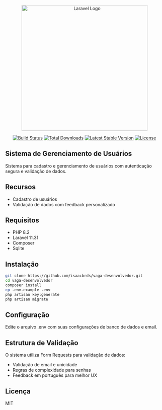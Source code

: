 <p align="center"><a href="https://laravel.com" target="_blank"><img src="https://raw.githubusercontent.com/laravel/art/master/logo-lockup/5%20SVG/2%20CMYK/1%20Full%20Color/laravel-logolockup-cmyk-red.svg" width="400" alt="Laravel Logo"></a></p>

<p align="center">
<a href="https://github.com/laravel/framework/actions"><img src="https://github.com/laravel/framework/workflows/tests/badge.svg" alt="Build Status"></a>
<a href="https://packagist.org/packages/laravel/framework"><img src="https://img.shields.io/packagist/dt/laravel/framework" alt="Total Downloads"></a>
<a href="https://packagist.org/packages/laravel/framework"><img src="https://img.shields.io/packagist/v/laravel/framework" alt="Latest Stable Version"></a>
<a href="https://packagist.org/packages/laravel/framework"><img src="https://img.shields.io/packagist/l/laravel/framework" alt="License"></a>
</p>

## Sistema de Gerenciamento de Usuários

Sistema para cadastro e gerenciamento de usuários com autenticação segura e validação de dados.

## Recursos
- Cadastro de usuários
- Validação de dados com feedback personalizado

## Requisitos
- PHP 8.2
- Laravel 11.31
- Composer
- Sqlite

## Instalação
```bash
git clone https://github.com/isaacbrds/vaga-desenvolvedor.git
cd vaga-desenvolvedor
composer install
cp .env.example .env
php artisan key:generate
php artisan migrate
```

## Configuração
Edite o arquivo .env com suas configurações de banco de dados e email.

## Estrutura de Validação
O sistema utiliza Form Requests para validação de dados:
- Validação de email e unicidade
- Regras de complexidade para senhas
- Feedback em português para melhor UX


## Licença
MIT
